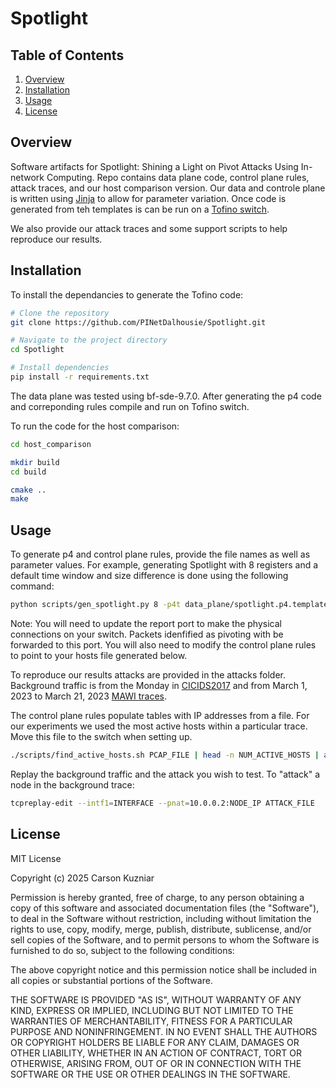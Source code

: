 # Spotlight

## Table of Contents
1. [Overview](#overview)
3. [Installation](#installation)
4. [Usage](#usage)
6. [License](#license)

## Overview
Software artifacts for Spotlight: Shining a Light on Pivot Attacks Using In-network Computing. Repo contains data plane code, control plane rules, attack traces, and our host comparison version. Our data and controle plane is written using [Jinja](https://jinja.palletsprojects.com/en/stable/) to allow for parameter variation. Once code is generated from teh templates is can be run on a [Tofino switch](https://github.com/barefootnetworks/Open-Tofino).

We also provide our attack traces and some support scripts to help reproduce our results.

## Installation
To install the dependancies to generate the Tofino code:

```bash
# Clone the repository
git clone https://github.com/PINetDalhousie/Spotlight.git

# Navigate to the project directory
cd Spotlight

# Install dependencies
pip install -r requirements.txt
```

The data plane was tested using bf-sde-9.7.0. After generating the p4 code and correponding rules compile and run on Tofino switch.

To run the code for the host comparison:
```bash
cd host_comparison

mkdir build
cd build

cmake ..
make
```


## Usage
To generate p4 and control plane rules, provide the file names as well as parameter values. For example, generating Spotlight with 8 registers and a default time window and size difference is done using the following command:

```bash
python scripts/gen_spotlight.py 8 -p4t data_plane/spotlight.p4.template -p4f data_plane/spotlight.p4 -bt control_plane/spotlight_ctrl.py.template -bf control_plane/spotlight_ctrl.py
```

Note: You will need to update the report port to make the physical connections on your switch. Packets idenfified as pivoting with be forwarded to this port. You will also need to modify the control plane rules to point to your hosts file generated below.

To reproduce our results attacks are provided in the attacks folder. Background traffic is from the Monday in [CICIDS2017](https://www.unb.ca/cic/datasets/ids-2017.html) and from March 1, 2023 to March 21, 2023
[MAWI traces](https://mawi.wide.ad.jp/mawi/samplepoint-F/2023/).

The control plane rules populate tables with IP addresses from a file. For our experiments we used the most active hosts within a particular trace. Move this file to the switch when setting up.

```bash
./scripts/find_active_hosts.sh PCAP_FILE | head -n NUM_ACTIVE_HOSTS | awk '{print $2}' > internal.hosts
```

Replay the background traffic and the attack you wish to test. To "attack" a node in the background trace:

```bash
tcpreplay-edit --intf1=INTERFACE --pnat=10.0.0.2:NODE_IP ATTACK_FILE
```

## License
MIT License

Copyright (c) 2025 Carson Kuzniar

Permission is hereby granted, free of charge, to any person obtaining a copy
of this software and associated documentation files (the "Software"), to deal
in the Software without restriction, including without limitation the rights
to use, copy, modify, merge, publish, distribute, sublicense, and/or sell
copies of the Software, and to permit persons to whom the Software is
furnished to do so, subject to the following conditions:

The above copyright notice and this permission notice shall be included in all
copies or substantial portions of the Software.

THE SOFTWARE IS PROVIDED "AS IS", WITHOUT WARRANTY OF ANY KIND, EXPRESS OR
IMPLIED, INCLUDING BUT NOT LIMITED TO THE WARRANTIES OF MERCHANTABILITY,
FITNESS FOR A PARTICULAR PURPOSE AND NONINFRINGEMENT. IN NO EVENT SHALL THE
AUTHORS OR COPYRIGHT HOLDERS BE LIABLE FOR ANY CLAIM, DAMAGES OR OTHER
LIABILITY, WHETHER IN AN ACTION OF CONTRACT, TORT OR OTHERWISE, ARISING FROM,
OUT OF OR IN CONNECTION WITH THE SOFTWARE OR THE USE OR OTHER DEALINGS IN THE
SOFTWARE.

